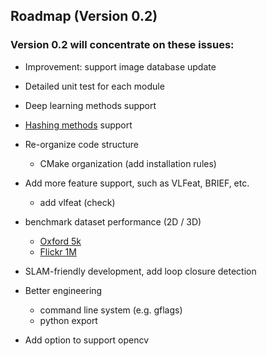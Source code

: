 ## Roadmap (Version 0.2)

### Version 0.2 will concentrate on these issues: 
* Improvement: support image database update

* Detailed unit test for each module

* Deep learning methods support

* [Hashing methods](https://github.com/willard-yuan/hashing-baseline-for-image-retrieval) support

* Re-organize code structure  
    - CMake organization (add installation rules)

* Add more feature support, such as VLFeat, BRIEF, etc.  
    - add vlfeat (check)

* benchmark dataset performance (2D / 3D)
    - [Oxford 5k](http://www.robots.ox.ac.uk/~vgg/data/oxbuildings/)
    - [Flickr 1M](http://press.liacs.nl/mirflickr/)

* SLAM-friendly development, add loop closure detection

* Better engineering  
    - command line system (e.g. gflags)  
    - python export

* Add option to support opencv